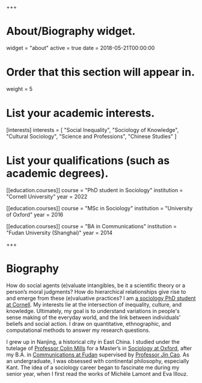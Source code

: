 +++
# About/Biography widget.
widget = "about"
active = true
date = 2018-05-21T00:00:00

# Order that this section will appear in.
weight = 5

# List your academic interests.
[interests] 
interests = [
    "Social Inequality", 
    "Sociology of Knowledge",
    "Cultural Sociology",
    "Science and Professions",
    "Chinese Studies"
  ]

# List your qualifications (such as academic degrees).
[[education.courses]]
  course = "PhD student in Sociology"
  institution = "Cornell University"
  year = 2022

[[education.courses]]
  course = "MSc in Sociology"
  institution = "University of Oxford"
  year = 2016

[[education.courses]]
  course = "BA in Communications"
  institution = "Fudan University (Shanghai)"
  year = 2014
 
+++

# Biography

How do social agents (e)valuate intangibles, be it a scientific theory or a person’s moral judgments? How do hierarchical relationships give rise to and emerge from these (e)valuative practices? I am [a sociology PhD student at Cornell]. My interests lie at the intersection of inequality, culture, and knowledge. Ultimately, my goal is to understand variations in people's sense making of the everyday world, and the link between individuals' beliefs and social action. I draw on quantitative, ethnographic, and computational methods to answer my research questions. 

I grew up in Nanjing, a historical city in East China. I studied under the tutelage of [Professor Colin Mills] for a Master’s in [Sociology at Oxford], after my B.A. in [Communications at Fudan] supervised by [Professor Jin Cao]. As an undergraduate, I was obsessed with continental philosophy, especially Kant. The idea of a sociology career began to fascinate me during my senior year, when I first read the works of Michèle Lamont and Eva Illouz.

[Professor Colin Mills]:https://www.sociology.ox.ac.uk/academic-staff/colin-mills.html
[Professor Jin Cao]:https://harvard-yenching.org/scholars/cao-jin
[Sociology at Oxford]:https://www.sociology.ox.ac.uk/

[Communications at Fudan]:http://www.fudan.edu.cn/en/
[a sociology PhD student at Cornell]:http://sociology.cornell.edu/

